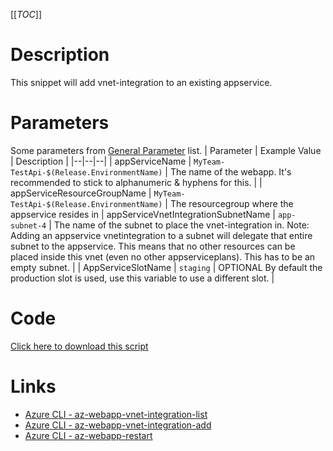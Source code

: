 [[_TOC_]]

# Description

This snippet will add vnet-integration to an existing appservice.

# Parameters

Some parameters from [General Parameter](/Azure/Azure-CLI-Snippets) list.
| Parameter | Example Value | Description |
|--|--|--|
| appServiceName | `MyTeam-TestApi-$(Release.EnvironmentName)` | The name of the webapp. It's recommended to stick to alphanumeric & hyphens for this. |
| appServiceResourceGroupName | `MyTeam-TestApi-$(Release.EnvironmentName)` | The resourcegroup where the appservice resides in
| appServiceVnetIntegrationSubnetName | `app-subnet-4` | The name of the subnet to place the vnet-integration in. Note: Adding an appservice vnetintegration to a subnet will delegate that entire subnet to the appservice. This means that no other resources can be placed inside this vnet (even no other appserviceplans). This has to be an empty subnet. |
| AppServiceSlotName | `staging` | OPTIONAL By default the production slot is used, use this variable to use a different slot. |

# Code

[Click here to download this script](../../../../src/App-Services/Add-VNet-integration-to-AppService.ps1)

# Links

- [Azure CLI - az-webapp-vnet-integration-list](https://docs.microsoft.com/en-us/cli/azure/webapp/vnet-integration?view=azure-cli-latest#az-webapp-vnet-integration-list)
- [Azure CLI - az-webapp-vnet-integration-add](https://docs.microsoft.com/en-us/cli/azure/webapp/vnet-integration?view=azure-cli-latest#az-webapp-vnet-integration-add)
- [Azure CLI - az-webapp-restart](https://docs.microsoft.com/en-us/cli/azure/webapp?view=azure-cli-latest#az-webapp-restart)